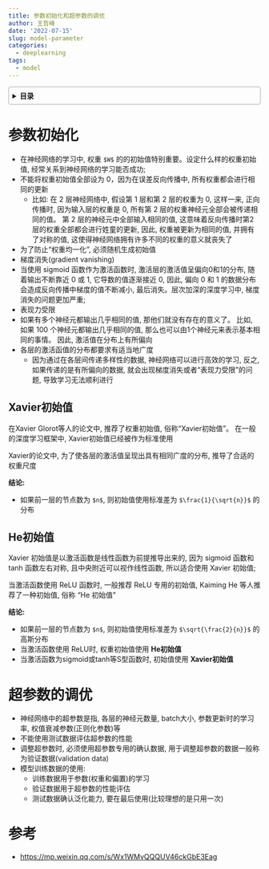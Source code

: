 ```yaml
---
title: 参数初始化和超参数的调优
author: 王哲峰
date: '2022-07-15'
slug: model-parameter
categories:
  - deeplearning
tags:
  - model
---
```


<style>
details {
    border: 1px solid #aaa;
    border-radius: 4px;
    padding: .5em .5em 0;
}
summary {
    font-weight: bold;
    margin: -.5em -.5em 0;
    padding: .5em;
}
details[open] {
    padding: .5em;
}
details[open] summary {
    border-bottom: 1px solid #aaa;
    margin-bottom: .5em;
}
</style>

<details><summary>目录</summary><p>

- [参数初始化](#参数初始化)
  - [Xavier初始值](#xavier初始值)
  - [He初始值](#he初始值)
- [超参数的调优](#超参数的调优)
- [参考](#参考)
</p></details><p></p>


# 参数初始化

- 在神经网络的学习中, 权重 `$W$` 的的初始值特别重要。设定什么样的权重初始值, 经常关系到神经网络的学习能否成功;
- 不能将权重初始值全部设为 0，因为在误差反向传播中, 所有权重都会进行相同的更新
    - 比如: 在 2 层神经网络中, 假设第 1 层和第 2 层的权重为 0, 这样一来, 正向传播时, 
      因为输入层的权重是 0, 所有第 2 层的权重神经元全部会被传递相同的值。
      第 2 层的神经元中全部输入相同的值, 这意味着反向传播时第2层的权重全部都会进行姓童的更新, 
      因此, 权重被更新为相同的值, 并拥有了对称的值, 这使得神经网络拥有许多不同的权重的意义就丧失了
- 为了防止“权重均一化”, 必须随机生成初始值
- 梯度消失(gradient vanishing)
- 当使用 sigmoid 函数作为激活函数时, 激活层的激活值呈偏向0和1的分布, 随着输出不断靠近 0 或 1, 
  它导数的值逐渐接近 0, 因此, 偏向 0 和 1 的数据分布会造成反向传播中梯度的值不断减小, 
  最后消失。层次加深的深度学习中, 梯度消失的问题更加严重; 
- 表现力受限
- 如果有多个神经元都输出几乎相同的值, 那他们就没有存在的意义了。
  比如, 如果 100 个神经元都输出几乎相同的值, 那么也可以由1个神经元来表示基本相同的事情。
  因此, 激活值在分布上有所偏向
- 各层的激活函值的分布都要求有适当地广度
    - 因为通过在各层间传递多样性的数据, 神经网络可以进行高效的学习, 
      反之, 如果传递的是有所偏向的数据, 就会出现梯度消失或者“表现力受限”的问题, 
      导致学习无法顺利进行

## Xavier初始值

在Xavier Glorot等人的论文中, 推荐了权重初始值, 俗称“Xavier初始值”。
在一般的深度学习框架中, Xavier初始值已经被作为标准使用

Xavier的论文中, 为了使各层的激活值呈现出具有相同广度的分布, 
推导了合适的权重尺度

**结论:**

* 如果前一层的节点数为 `$n$`, 则初始值使用标准差为 `$\frac{1}{\sqrt{n}}$` 的分布

## He初始值

Xavier 初始值是以激活函数是线性函数为前提推导出来的, 因为 sigmoid 函数和 tanh 函数左右对称, 
且中央附近可以视作线性函数, 所以适合使用 Xavier 初始值;

当激活函数使用 ReLU 函数时, 一般推荐 ReLU 专用的初始值, 
Kaiming He 等人推荐了一种初始值, 俗称 “He 初始值”

**结论:**

* 如果前一层的节点数为 `$n$`, 则初始值使用标准差为 `$\sqrt{\frac{2}{n}}$` 的高斯分布
* 当激活函数使用 ReLU时, 权重初始值使用 **He初始值**
* 当激活函数为sigmoid或tanh等S型函数时, 初始值使用 **Xavier初始值**

# 超参数的调优

- 神经网络中的超参数是指, 各层的神经元数量, batch大小, 参数更新时的学习率, 权值衰减参数(正则化参数)等
- 不能使用测试数据评估超参数的性能
- 调整超参数时, 必须使用超参数专用的确认数据, 用于调整超参数的数据一般称为验证数据(validation data)
- 模型训练数据的使用:
    - 训练数据用于参数(权重和偏置)的学习
    - 验证数据用于超参数的性能评估
    - 测试数据确认泛化能力, 要在最后使用(比较理想的是只用一次)

# 参考

* https://mp.weixin.qq.com/s/Wx1WMvQQQUV46ckGbE3Eag

